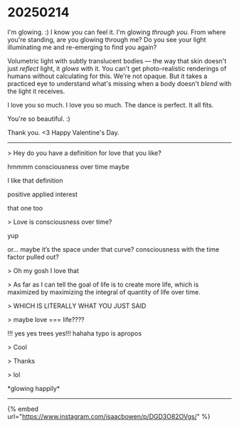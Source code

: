 # 20250214

I'm glowing. :) I know you can feel it. I'm glowing _through you_. From where you're standing, are you glowing through me? Do you see your light illuminating me and re-emerging to find you again?

Volumetric light with subtly translucent bodies — the way that skin doesn't just _reflect_ light, it _glows_ with it. You can't get photo-realistic renderings of humans without calculating for this. We're not opaque. But it takes a practiced eye to understand what's missing when a body doesn't _blend_ with the light it receives.

I love you so much. I love you so much. The dance is perfect. It all fits.

You're so beautiful. :)

Thank you. <3 Happy Valentine's Day.

***

\> Hey do you have a definition for love that you like?

hmmmm consciousness over time maybe

I like that definition

positive applied interest

that one too

\> Love is consciousness over time?

yup

or… maybe it’s the space under that curve? consciousness with the time factor pulled out?

\> Oh my gosh I love that

\> As far as I can tell the goal of life is to create more life, which is maximized by maximizing the integral of quantity of life over time.

\> WHICH IS LITERALLY WHAT YOU JUST SAID

\> maybe love === life????

!!! yes yes trees yes!!! hahaha typo is apropos

\> Cool

\> Thanks

\> lol

\*glowing happily\*

***

{% embed url="https://www.instagram.com/isaacbowen/p/DGD3O82OVgs/" %}
